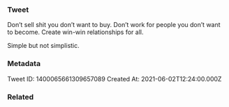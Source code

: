 ### Tweet
Don’t sell shit you don’t want to buy. 
Don’t work for people you don’t want to become. 
Create win-win relationships for all.

Simple but not simplistic.

### Metadata
Tweet ID: 1400065661309657089
Created At: 2021-06-02T12:24:00.000Z

### Related

